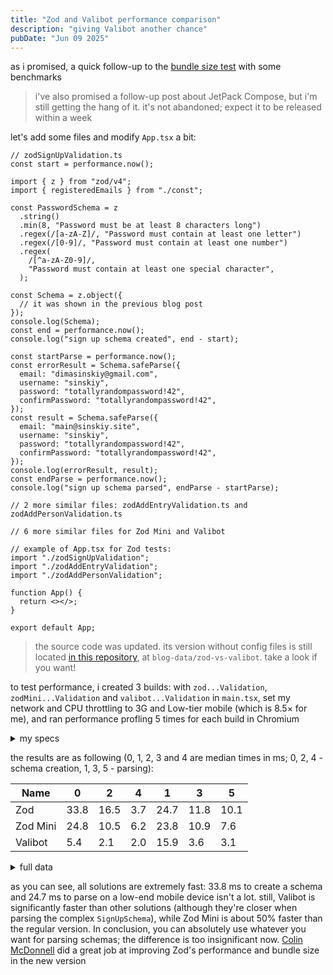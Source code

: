 ```yaml
---
title: "Zod and Valibot performance comparison"
description: "giving Valibot another chance"
pubDate: "Jun 09 2025"
---
```


as i promised, a quick follow-up to the [bundle size test](/posts/zod-vs-valibot) with some benchmarks

> i've also promised a follow-up post about JetPack Compose, but i'm still getting the hang of it. it's not abandoned; expect it to be released within a week

let's add some files and modify `App.tsx` a bit:

```tsx
// zodSignUpValidation.ts
const start = performance.now();

import { z } from "zod/v4";
import { registeredEmails } from "./const";

const PasswordSchema = z
  .string()
  .min(8, "Password must be at least 8 characters long")
  .regex(/[a-zA-Z]/, "Password must contain at least one letter")
  .regex(/[0-9]/, "Password must contain at least one number")
  .regex(
    /[^a-zA-Z0-9]/,
    "Password must contain at least one special character",
  );

const Schema = z.object({
  // it was shown in the previous blog post
});
console.log(Schema);
const end = performance.now();
console.log("sign up schema created", end - start);

const startParse = performance.now();
const errorResult = Schema.safeParse({
  email: "dimasinskiy@gmail.com",
  username: "sinskiy",
  password: "totallyrandompassword!42",
  confirmPassword: "totallyrandompassword!42",
});
const result = Schema.safeParse({
  email: "main@sinskiy.site",
  username: "sinskiy",
  password: "totallyrandompassword!42",
  confirmPassword: "totallyrandompassword!42",
});
console.log(errorResult, result);
const endParse = performance.now();
console.log("sign up schema parsed", endParse - startParse);

// 2 more similar files: zodAddEntryValidation.ts and zodAddPersonValidation.ts

// 6 more similar files for Zod Mini and Valibot

// example of App.tsx for Zod tests:
import "./zodSignUpValidation";
import "./zodAddEntryValidation";
import "./zodAddPersonValidation";

function App() {
  return <></>;
}

export default App;
```

> the source code was updated. its version without config files is still located [in this repository](https://github.com/sinskiy/sinskiy.site), at `blog-data/zod-vs-valibot`. take a look if you want!

to test performance, i created 3 builds: with `zod...Validation`, `zodMini...Validation` and `valibot...Validation` in `main.tsx`, set my network and CPU throttling to 3G and Low-tier mobile (which is 8.5× for me), and ran performance profling 5 times for each build in Chromium

<details>
<summary>my specs</summary>

- motherboard: ASRock AB350 Pro4
- RAM: 16 GiB
- processor: AMD Ryzen 5 1600 × 12
- graphics: NVIDIA GeForce GTX 1650
- OS: Debian 12 (Bookworm)
- GNOME: 43.9
- windowing system: X11
- browser: Chromium 137.0
</details>

the results are as following (0, 1, 2, 3 and 4 are median times in ms; 0, 2, 4 - schema creation, 1, 3, 5 - parsing):

| Name     | 0    | 2    | 4   | 1    | 3    | 5    |
| -------- | ---- | ---- | --- | ---- | ---- | ---- |
| Zod      | 33.8 | 16.5 | 3.7 | 24.7 | 11.8 | 10.1 |
| Zod Mini | 24.8 | 10.5 | 6.2 | 23.8 | 10.9 | 7.6  |
| Valibot  | 5.4  | 2.1  | 2.0 | 15.9 | 3.6  | 3.1  |

<details>
<summary>full data</summary>

in order of `console.log`, creation-parsing pairs:

1. zod

- `33.8 29.1 15.7 15.6 3.0 09.2`
- `33.4 23.5 17.0 11.8 5.0 13.0`
- `34.6 24.7 16.5 10.0 3.7 09.3`
- `36.3 27.2 20.4 13.1 5.4 10.1`
- `31.9 23.2 14.1 09.6 3.3 11.2`

2. zod mini

- `23.7 20.7 10.9 10.6 6.7 7.6`
- `21.7 21.7 09.9 11.0 6.8 8.6`
- `24.8 25.0 12.4 10.8 5.9 6.8`
- `28.3 26.4 09.6 10.1 6.2 6.6`
- `25.3 23.8 10.5 10.9 6.2 7.6`

3. valibot

- `5.5 15.9 3.0 2.9 2.0 3.6`
- `7.3 16.5 2.1 4.0 1.0 3.2`
- `5.4 16.6 2.4 5.3 1.3 1.9`
- `4.2 14.4 2.0 3.6 2.3 2.5`
- `5.4 10.8 1.8 2.7 2.7 3.1`
</details>

as you can see, all solutions are extremely fast: 33.8 ms to create a schema and 24.7 ms to parse on a low-end mobile device isn't a lot. still, Valibot is significantly faster than other solutions (although they're closer when parsing the complex `SignUpSchema`), while Zod Mini is about 50% faster than the regular version. In conclusion, you can absolutely use whatever you want for parsing schemas; the difference is too insignificant now. [Colin McDonnell](https://github.com/colinhacks) did a great job at improving Zod's performance and bundle size in the new version
